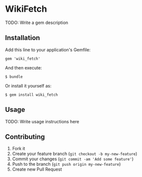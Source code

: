 # WikiFetch

TODO: Write a gem description

## Installation

Add this line to your application's Gemfile:

    gem 'wiki_fetch'

And then execute:

    $ bundle

Or install it yourself as:

    $ gem install wiki_fetch

## Usage

TODO: Write usage instructions here

## Contributing

1. Fork it
2. Create your feature branch (`git checkout -b my-new-feature`)
3. Commit your changes (`git commit -am 'Add some feature'`)
4. Push to the branch (`git push origin my-new-feature`)
5. Create new Pull Request
